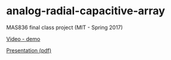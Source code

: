 # analog-radial-capacitive-array
MAS836 final class project (MIT - Spring 2017)

[Video - demo](https://vimeo.com/217958083)

[Presentation (pdf)](https://github.com/lucascassiano/analog-radial-capacitive-array/raw/master/Presentation.pdf)


